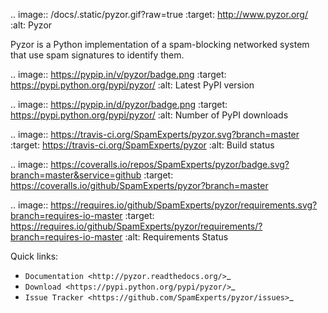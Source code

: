 .. image:: /docs/.static/pyzor.gif?raw=true
    :target: http://www.pyzor.org/
    :alt: Pyzor

Pyzor is a Python implementation of a spam-blocking networked system that use spam signatures to identify them.


.. image:: https://pypip.in/v/pyzor/badge.png
    :target: https://pypi.python.org/pypi/pyzor/
    :alt: Latest PyPI version

.. image:: https://pypip.in/d/pyzor/badge.png
    :target: https://pypi.python.org/pypi/pyzor/
    :alt: Number of PyPI downloads
    
.. image:: https://travis-ci.org/SpamExperts/pyzor.svg?branch=master
    :target: https://travis-ci.org/SpamExperts/pyzor
    :alt: Build status

.. image:: https://coveralls.io/repos/SpamExperts/pyzor/badge.svg?branch=master&service=github
  :target: https://coveralls.io/github/SpamExperts/pyzor?branch=master

.. image:: https://requires.io/github/SpamExperts/pyzor/requirements.svg?branch=requires-io-master
     :target: https://requires.io/github/SpamExperts/pyzor/requirements/?branch=requires-io-master
     :alt: Requirements Status



Quick links:

 * `Documentation <http://pyzor.readthedocs.org/>`_
 * `Download <https://pypi.python.org/pypi/pyzor/>`_
 * `Issue Tracker <https://github.com/SpamExperts/pyzor/issues>`_
 

